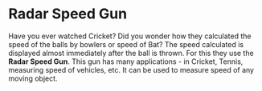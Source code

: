 # Radar Speed Gun

Have you ever watched Cricket? Did you wonder how they calculated the speed of the balls by bowlers or speed of Bat? The speed calculated is displayed almost immediately after the ball is thrown. For this they use the **Radar Speed Gun**. This gun has many applications - in Cricket, Tennis, measuring speed of vehicles, etc. It can be used to measure speed of any moving object.
